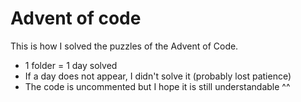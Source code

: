 # Advent of code

This is how I solved the puzzles of the Advent of Code.

- 1 folder = 1 day solved
- If a day does not appear, I didn't solve it (probably lost patience)
- The code is uncommented but I hope it is still understandable ^^
